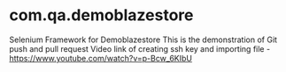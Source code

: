 # com.qa.demoblazestore
Selenium Framework for Demoblazestore
This is the demonstration of Git push and pull request
Video link of creating ssh key and importing file - https://www.youtube.com/watch?v=p-Bcw_6KIbU
